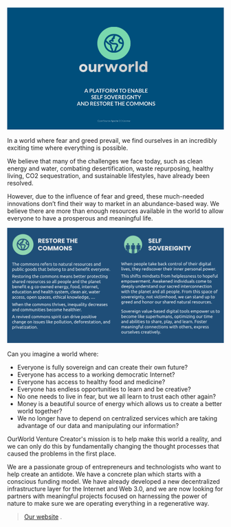 ![alt_text](img/image1.png)

In a world where fear and greed prevail, we find ourselves in an incredibly exciting time where everything is possible. 

We believe that many of the challenges we face today, such as clean energy and water, combating desertification, waste repurposing, healthy living, CO2 sequestration, and sustainable lifestyles, have already been resolved. 

However, due to the influence of fear and greed, these much-needed innovations don’t find their way to market in an abundance-based way. We believe there are more than enough resources available in the world to allow everyone to have a prosperous and meaningful life. 

![](img/2dream.png)

Can you imagine a world where:

* Everyone is fully sovereign and can create their own future?
* Everyone has access to a working democratic Internet?
* Everyone has access to healthy food and medicine?
* Everyone has endless opportunities to learn and be creative?
* No one needs to live in fear, but we all learn to trust each other again?
* Money is a beautiful source of energy which allows us to create a better world together? 
* We no longer have to depend on centralized services which are taking advantage of our data and manipulating our information?

OurWorld Venture Creator's mission is to help make this world a reality, and we can only do this by fundamentally changing the thought processes that caused the problems in the first place.

We are a passionate group of entrepreneurs and technologists who want to help create an antidote. We have a concrete plan which starts with a conscious funding model. We have already developed a new decentralized infrastructure layer for the Internet and Web 3.0, and we are now looking for partners with meaningful projects focused on harnessing the power of nature to make sure we are operating everything in a regenerative way.

> [Our website](https://ourworld.tf) .